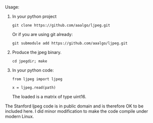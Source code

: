 Usage:

1. In your python project
	```
	git clone https://github.com/aaalgo/ljpeg.git

	```
	Or if you are using git already:
	```
	git submodule add https://github.com/aaalgo/ljpeg.git

	```
2. Produce the jpeg binary.
	```
	cd jpegdir; make

	```
3. In your python code:
	```
	from ljpeg import ljpeg

	x = ljpeg.read(path)
	```

	The loaded is a matrix of type uint16.


The Stanford ljpeg code is in public domain and is therefore OK to be
included here.  I did minor modification to make the code compile under
modern Linux.
